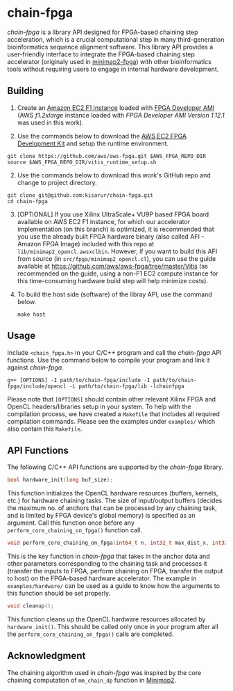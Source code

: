 # chain-fpga
*chain-fpga* is a library API designed for FPGA-based chaining step acceleration, which is a crucial computational step in many third-generation bioinformatics sequence alignment software. This library API provides a user-friendly interface to integrate the FPGA-based chaining step accelerator (originaly used in [minimap2-fpga](https://github.com/kisarur/minimap2-fpga)) with other bioinformatics tools without requiring users to engage in internal hardware development.

## Building

1. Create an [Amazon EC2 F1 instance](https://aws.amazon.com/ec2/instance-types/f1/)  loaded with [FPGA Developer AMI](https://aws.amazon.com/marketplace/pp/prodview-gimv3gqbpe57k) (AWS *f1.2xlarge* instance loaded with *FPGA Developer AMI Version 1.12.1* was used in this work).

2. Use the commands below to download the [AWS EC2 FPGA Development Kit](https://github.com/aws/aws-fpga) and setup the runtime environment.
```
git clone https://github.com/aws/aws-fpga.git $AWS_FPGA_REPO_DIR
source $AWS_FPGA_REPO_DIR/vitis_runtime_setup.sh
```

2. Use the commands below to download this work's GitHub repo and change to project directory.
```
git clone git@github.com:kisarur/chain-fpga.git
cd chain-fpga
``` 

3. [OPTIONAL] If you use Xilinx UltraScale+ VU9P based FPGA board available on AWS EC2 F1 instance, for which our accelerator implementation (on this branch) is optimized, it is recommended that you use the already built FPGA hardware binary (also called AFI - Amazon FPGA Image) included with this repo at `lib/minimap2_opencl.awsxclbin`. However, if you want to build this AFI from source (in `src/fpga/minimap2_opencl.cl`), you can use the guide available at https://github.com/aws/aws-fpga/tree/master/Vitis (as recommended on the guide, using a non-F1 EC2 compute instance for this time-consuming hardware build step will help minimize costs).

4. To build the host side (software) of the libray API, use the command below. 
    ```
    make host
    ```

## Usage

Include `<chain_fpga.h>` in your C/C++ program and call the *chain-fpga* API functions. Use the command below to compile your program and link it against *chain-fpga*. 
```
g++ [OPTIONS] -I path/to/chain-fpga/include -I path/to/chain-fpga/include/opencl -L path/to/chain-fpga/lib -lchainfpga  
```

Please note that `[OPTIONS]` should contain other relevant Xilinx FPGA and OpenCL headers/libraries setup in your system. To help with the compilation process, we have created a `Makefile` that includes all required compilation commands. Please see the examples under `examples/` which also contain this `Makefile`.  

## API Functions

The following C/C++ API functions are supported by the *chain-fpga* library.

```c
bool hardware_init(long buf_size);
```
This function initializes the OpenCL hardware resources (buffers, kernels, etc.) for hardware chaining tasks. The size of input/output buffers (decides the maximum no. of anchors that can be processed by any chaining task, and is limited by FPGA device's global memory) is specified as an argument. Call this function once before any `perform_core_chaining_on_fpga()` function call.

```c
void perform_core_chaining_on_fpga(int64_t n, int32_t max_dist_x, int32_t max_dist_y, int32_t bw, int32_t q_span, float avg_qspan_scaled, anchor_t* a, int32_t* f, int32_t* p, unsigned char* num_subparts, int64_t total_subparts, int32_t kernel_id);
```
This is the key function in *chain-fpga* that takes in the anchor data and other parameters corresponding to the chaining task and processes it (transfer the inputs to FPGA, perform chaining on FPGA, transfer the output to host) on the FPGA-based hardware accelerator. The example in `examples/hardware/` can be used as a guide to know how the arguments to this function should be set properly.

```c
void cleanup();
```
This function cleans up the OpenCL hardware resources allocated by `hardware_init()`. This should be called only once in your program after all the `perform_core_chaining_on_fpga()` calls are completed.

## Acknowledgment

The chaining algorithm used in *chain-fpga* was inspired by the core chaining computation of `mm_chain_dp` function in [Minimap2](https://github.com/lh3/minimap2).

